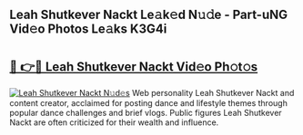 ## Leah Shutkever Nackt Le𝚊k𝚎d N𝚞𝚍e - Part-uNG Vid𝚎o Photos Le𝚊ks K3G4i

# <h2><a href="http://fb9vap3.evod.top/?m=Leah+Shutkever+Nackt">🔗 👉🔴 Leah Shutkever Nackt Vid𝚎o Ph𝚘t𝚘s</a></h2>

[![Leah Shutkever Nackt N𝚞d𝚎s](https://i.imgur.com/8V9OHl7.gif)](http://fb9vap3.evod.top/?m=Leah+Shutkever+Nackt)
Web personality Leah Shutkever Nackt and content creator, acclaimed for posting dance and lifestyle themes through popular dance challenges and brief vlogs. Public figures Leah Shutkever Nackt are often criticized for their wealth and influence. 
